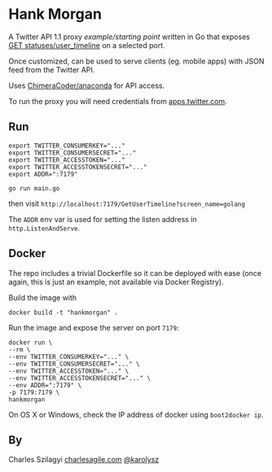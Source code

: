 # Hank Morgan

A Twitter API 1.1 proxy *example/starting point* written in Go that exposes
[GET statuses/user_timeline](https://dev.twitter.com/rest/reference/get/statuses/user_timeline) on a selected port.

Once customized, can be used to serve clients (eg. mobile apps) with JSON feed
from the Twitter API.

Uses [ChimeraCoder/anaconda](https://github.com/ChimeraCoder/anaconda) for API access.

To run the proxy you will need credentials from [apps.twitter.com](https://apps.twitter.com/).

## Run

```
export TWITTER_CONSUMERKEY="..."
export TWITTER_CONSUMERSECRET="..."
export TWITTER_ACCESSTOKEN="..."
export TWITTER_ACCESSTOKENSECRET="..."
export ADDR=":7179"

go run main.go
```

then visit `http://localhost:7179/GetUserTimeline?screen_name=golang`

The `ADDR` env var is used for setting the listen address in `http.ListenAndServe`.

## Docker

The repo includes a trivial Dockerfile so it can be deployed with ease (once
again, this is just an example, not available via Docker Registry).

Build the image with

```
docker build -t "hankmorgan" .
```

Run the image and expose the server on port `7179`:

```
docker run \
--rm \
--env TWITTER_CONSUMERKEY="..." \
--env TWITTER_CONSUMERSECRET="..." \
--env TWITTER_ACCESSTOKEN="..." \
--env TWITTER_ACCESSTOKENSECRET="..." \
--env ADDR=":7179" \
-p 7179:7179 \
hankmorgan
```

On OS X or Windows, check the IP address of docker using `boot2docker ip`.

## By

Charles Szilagyi [charlesagile.com](http://charlesagile.com) [@karolysz](https://twitter.com/karolysz)